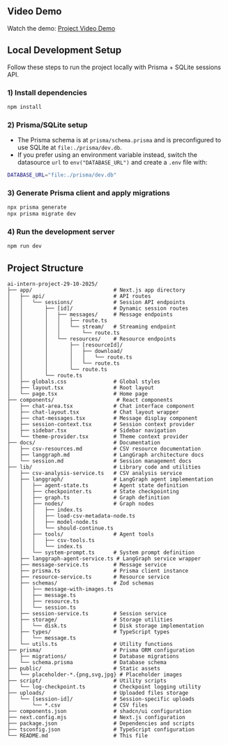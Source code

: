 ## Video Demo

Watch the demo: [Project Video Demo](https://drive.google.com/file/d/1nc_K_PaKXCl92fbsBgAYB4z_LS1Zg2q8/view?usp=sharing)

## Local Development Setup

Follow these steps to run the project locally with Prisma + SQLite sessions API.

### 1) Install dependencies

```bash
npm install
```

### 2) Prisma/SQLite setup

- The Prisma schema is at `prisma/schema.prisma` and is preconfigured to use SQLite at `file:./prisma/dev.db`.
- If you prefer using an environment variable instead, switch the datasource `url` to `env("DATABASE_URL")` and create a `.env` file with:

```bash
DATABASE_URL="file:./prisma/dev.db"
```

### 3) Generate Prisma client and apply migrations

```bash
npx prisma generate
npx prisma migrate dev
```

### 4) Run the development server

```bash
npm run dev
```

## Project Structure

```
ai-intern-project-29-10-2025/
├── app/                          # Next.js app directory
│   ├── api/                      # API routes
│   │   └── sessions/             # Session API endpoints
│   │       ├── [id]/             # Dynamic session routes
│   │       │   ├── messages/     # Message endpoints
│   │       │   │   ├── route.ts
│   │       │   │   └── stream/   # Streaming endpoint
│   │       │   │       └── route.ts
│   │       │   └── resources/    # Resource endpoints
│   │       │       ├── [resourceId]/
│   │       │       │   ├── download/
│   │       │       │   │   └── route.ts
│   │       │       │   └── route.ts
│   │       │       └── route.ts
│   │       └── route.ts
│   ├── globals.css               # Global styles
│   ├── layout.tsx                # Root layout
│   └── page.tsx                  # Home page
├── components/                    # React components
│   ├── chat-area.tsx             # Chat interface component
│   ├── chat-layout.tsx           # Chat layout wrapper
│   ├── chat-messages.tsx         # Message display component
│   ├── session-context.tsx       # Session context provider
│   ├── sidebar.tsx               # Sidebar navigation
│   └── theme-provider.tsx        # Theme context provider
├── docs/                         # Documentation
│   ├── csv-resources.md          # CSV resource documentation
│   ├── langgraph.md              # LangGraph architecture docs
│   └── session.md                # Session management docs
├── lib/                          # Library code and utilities
│   ├── csv-analysis-service.ts   # CSV analysis service
│   ├── langgraph/                # LangGraph agent implementation
│   │   ├── agent-state.ts        # Agent state definition
│   │   ├── checkpointer.ts       # State checkpointing
│   │   ├── graph.ts              # Graph definition
│   │   ├── nodes/                # Graph nodes
│   │   │   ├── index.ts
│   │   │   ├── load-csv-metadata-node.ts
│   │   │   ├── model-node.ts
│   │   │   └── should-continue.ts
│   │   ├── tools/                # Agent tools
│   │   │   ├── csv-tools.ts
│   │   │   └── index.ts
│   │   └── system-prompt.ts      # System prompt definition
│   ├── langgraph-agent-service.ts # LangGraph service wrapper
│   ├── message-service.ts        # Message service
│   ├── prisma.ts                 # Prisma client instance
│   ├── resource-service.ts       # Resource service
│   ├── schemas/                  # Zod schemas
│   │   ├── message-with-images.ts
│   │   ├── message.ts
│   │   ├── resource.ts
│   │   └── session.ts
│   ├── session-service.ts        # Session service
│   ├── storage/                  # Storage utilities
│   │   └── disk.ts               # Disk storage implementation
│   ├── types/                    # TypeScript types
│   │   └── message.ts
│   └── utils.ts                  # Utility functions
├── prisma/                       # Prisma ORM configuration
│   ├── migrations/               # Database migrations
│   └── schema.prisma             # Database schema
├── public/                       # Static assets
│   └── placeholder-*.{png,svg,jpg} # Placeholder images
├── script/                       # Utility scripts
│   └── log-checkpoint.ts         # Checkpoint logging utility
├── uploads/                      # Uploaded files storage
│   └── [session-id]/             # Session-specific uploads
│       └── *.csv                 # CSV files
├── components.json               # shadcn/ui configuration
├── next.config.mjs               # Next.js configuration
├── package.json                  # Dependencies and scripts
├── tsconfig.json                 # TypeScript configuration
└── README.md                     # This file
```
